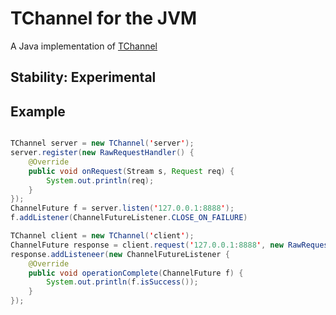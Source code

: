 # TChannel for the JVM

A Java implementation of [TChannel](https://github.com/uber/tchannel)

## Stability: Experimental

## Example

```java

TChannel server = new TChannel('server');
server.register(new RawRequestHandler() {
    @Override
    public void onRequest(Stream s, Request req) {
        System.out.println(req);
    }
});
ChannelFuture f = server.listen('127.0.0.1:8888');
f.addListener(ChannelFutureListener.CLOSE_ON_FAILURE)

TChannel client = new TChannel('client');
ChannelFuture response = client.request('127.0.0.1:8888', new RawRequest('func1', 'arg1', 'arg2'));
response.addListeneer(new ChannelFutureListener {
    @Override
    public void operationComplete(ChannelFuture f) {
        System.out.println(f.isSuccess());
    }
});
```
